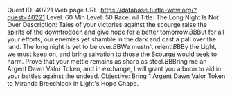 Quest ID: 40221
Web page URL: https://database.turtle-wow.org/?quest=40221
Level: 60
Min Level: 50
Race: nil
Title: The Long Night Is Not Over
Description: Tales of your victories against the scourge raise the spirits of the downtrodden and give hope for a better tomorrow.$B$BBut for all your efforts, our enemies yet shamble in the dark and cast a pall over the land. The long night is yet to be over.$B$BWe mustn't relent!$B$BBy the Light, we must keep on, and bring salvation to those the Scourge would seek to harm. Prove that your mettle remains as sharp as steel.$B$BBring me an Argent Dawn Valor Token, and in exchange, I will grant you a boon to aid in your battles against the undead.
Objective: Bring 1 Argent Dawn Valor Token to Miranda Breechlock in Light's Hope Chape.
